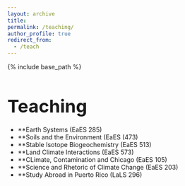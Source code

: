 ```yaml
---
layout: archive
title:
permalink: /teaching/
author_profile: true
redirect_from:
  - /teach
---
```


{% include base_path %}

<h1 style="font-size: 40px; font-weight: bold; margin-bottom: 0.5em;">Teaching</h1>

* **Earth Systems (EaES 285)
* **Soils and the Environment (EaES (473)
* **Stable Isotope Biogeochemistry (EaES 513)
* **Land Climate Interactions (EaES 573)
* **CLimate, Contamination and Chicago (EaES 105)
* **Science and Rhetoric of Climate Change (EaES 203)
* **Study Abroad in Puerto Rico (LaLS 296)
